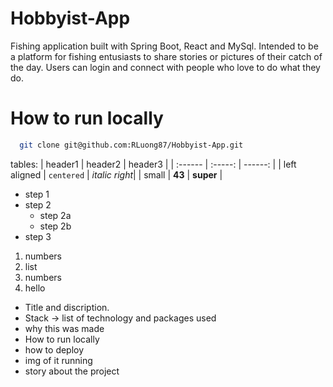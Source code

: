 # Hobbyist-App
Fishing application built with Spring Boot, React and MySql. Intended to be a platform for fishing entusiasts to share stories or pictures of their catch of the day. Users can login and connect with people who love to do what they do.


# How to run locally

```bash
  git clone git@github.com:RLuong87/Hobbyist-App.git
```



tables:
| header1 | header2 | header3 |
| :------ | :-----: | ------: |
| left aligned | `centered` | *italic right*|
| small | __43__ | **super** |

* step 1
* step 2 
  * step 2a
  * step 2b
* step 3

1. numbers
1. list
1. numbers
  1. hello 

* Title and discription.  
* Stack -> list of technology and packages used
* why this was made  
* How to run locally
* how to deploy
* img of it running
* story about the project
